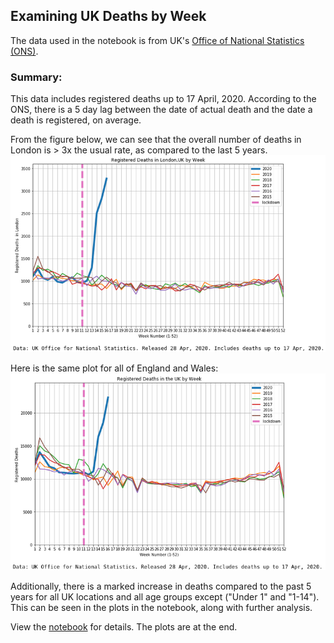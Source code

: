 ## Examining UK Deaths by Week

The data used in the notebook is from UK's [Office of National Statistics (ONS)](https://www.ons.gov.uk/peoplepopulationandcommunity/birthsdeathsandmarriages/deaths/datasets/weeklyprovisionalfiguresondeathsregisteredinenglandandwales).

### Summary:
This data includes registered deaths up to 17 April, 2020. According to the ONS, there is a 5 day lag between the date of actual death and the date a death is registered, on average.

From the figure below, we can see that the overall number of deaths in London is > 3x the usual rate, as compared to the last 5 years.
![Deaths in London, UK by Week, as of 2020-04-28](https://github.com/dcato98/covid19/blob/master/Deaths%20in%20London%2C%20UK%20by%20Week%2C%20as%20of%202020-04-28.png)

Here is the same plot for all of England and Wales:
![Deaths in UK by Week, as of 2020-04-28](https://github.com/dcato98/covid19/blob/master/Deaths%20in%20UK%20by%20Week%2C%20as%20of%202020-04-28.png)

Additionally, there is a marked increase in deaths compared to the past 5 years for all UK locations and all age groups except ("Under 1" and "1-14"). This can be seen in the plots in the notebook, along with further analysis.

View the [notebook](https://github.com/dcato98/covid19/blob/master/Examining%20UK%20Deaths%20by%20Week.ipynb) for details. The plots are at the end.

